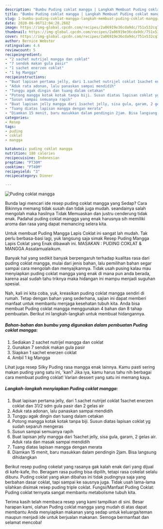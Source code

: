 ```yaml
---
description: "Bumbu Puding coklat mangga | Langkah Membuat Puding coklat mangga Yang Bikin Ngiler"
title: "Bumbu Puding coklat mangga | Langkah Membuat Puding coklat mangga Yang Bikin Ngiler"
slug: 1-bumbu-puding-coklat-mangga-langkah-membuat-puding-coklat-mangga-yang-bikin-ngiler
date: 2020-06-06T12:04:28.268Z
image: https://img-global.cpcdn.com/recipes/2a06919e36cda9dc/751x532cq70/puding-coklat-mangga-foto-resep-utama.jpg
thumbnail: https://img-global.cpcdn.com/recipes/2a06919e36cda9dc/751x532cq70/puding-coklat-mangga-foto-resep-utama.jpg
cover: https://img-global.cpcdn.com/recipes/2a06919e36cda9dc/751x532cq70/puding-coklat-mangga-foto-resep-utama.jpg
author: Bernice Webster
ratingvalue: 4.6
reviewcount: 5
recipeingredient:
- "2 sachet nutrijel mangga dan coklat"
- "7 sendok makan gula pasir"
- "1 sachet enerzen coklat"
- "1 kg Mangga"
recipeinstructions:
- "Buat lapisan pertama jelly, dari 1.sachet nutrijel coklat 1sachet enerzen coklat dan 31/2 sdm gula pasir dan 2 gelas air"
- "Aduk rata adonan, lalu panaskan sampai mendidih"
- "Tunggu agak dingin dan tuang dalam cetakan"
- "Potong mangga kotak kotak tanpa biji. Susun diatas lapisan coklat yg sudah separuh mengeras"
- "Susun sampai semuanya rapih"
- "Buat lapisan jelly mangga dari 1sachet jelly, sisa gula, garam, 2 gelas air. Aduk rata dan masak sampai mendidih"
- "Tuang diatas lapisan mangga dengan merata"
- "Diamkan 15 menit, baru masukkan dalam pendingin 2jam. Bisa langsung dihidangkan"
categories:
- Resep
tags:
- puding
- coklat
- mangga

katakunci: puding coklat mangga 
nutrition: 180 calories
recipecuisine: Indonesian
preptime: "PT30M"
cooktime: "PT40M"
recipeyield: "3"
recipecategory: Dinner

---
```



![Puding coklat mangga](https://img-global.cpcdn.com/recipes/2a06919e36cda9dc/751x532cq70/puding-coklat-mangga-foto-resep-utama.jpg)

Bunda lagi mencari ide resep puding coklat mangga yang Sedap? Cara Bikinnya memang tidak susah dan tidak juga mudah. seandainya salah mengolah maka hasilnya Tidak Memuaskan dan justru cenderung tidak enak. Padahal puding coklat mangga yang enak harusnya sih memiliki aroma dan rasa yang dapat memancing selera kita.

Untuk membuat Puding Mangga Lapis Coklat ini sangat lah mudah. Tak perlu berbasa-basi lagi, yuk langsung saja simak Resep Puding Mangga Lapis Coklat yang Enak dibawah ini. MASAKAN : PUDING COKLAT &amp; MANGGA Assalamualaikum.

Banyak hal yang sedikit banyak berpengaruh terhadap kualitas rasa dari puding coklat mangga, mulai dari jenis bahan, lalu pemilihan bahan segar sampai cara mengolah dan menyajikannya. Tidak usah pusing kalau mau menyiapkan puding coklat mangga yang enak di mana pun anda berada, karena asal sudah tahu triknya maka hidangan ini mampu menjadi suguhan spesial.


Nah, kali ini kita coba, yuk, kreasikan puding coklat mangga sendiri di rumah. Tetap dengan bahan yang sederhana, sajian ini dapat memberi manfaat untuk membantu menjaga kesehatan tubuh kita. Anda bisa membuat Puding coklat mangga menggunakan 4 bahan dan 8 tahap pembuatan. Berikut ini langkah-langkah untuk membuat hidangannya.

<!--inarticleads1-->

##### Bahan-bahan dan bumbu yang digunakan dalam pembuatan Puding coklat mangga:

1. Sediakan 2 sachet nutrijel mangga dan coklat
1. Gunakan 7 sendok makan gula pasir
1. Siapkan 1 sachet enerzen coklat
1. Ambil 1 kg Mangga


Lihat juga resep Silky Puding rasa mangga enak lainnya. Kamu pasti sering makan puding yang satu ini, &#39;kan? Jika iya, kamu harus tahu nih berbagai cara membuat puding coklat! Varian dessert yang satu ini memang kaya. 

<!--inarticleads2-->

##### Langkah-langkah menyiapkan Puding coklat mangga:

1. Buat lapisan pertama jelly, dari 1.sachet nutrijel coklat 1sachet enerzen coklat dan 31/2 sdm gula pasir dan 2 gelas air
1. Aduk rata adonan, lalu panaskan sampai mendidih
1. Tunggu agak dingin dan tuang dalam cetakan
1. Potong mangga kotak kotak tanpa biji. Susun diatas lapisan coklat yg sudah separuh mengeras
1. Susun sampai semuanya rapih
1. Buat lapisan jelly mangga dari 1sachet jelly, sisa gula, garam, 2 gelas air. Aduk rata dan masak sampai mendidih
1. Tuang diatas lapisan mangga dengan merata
1. Diamkan 15 menit, baru masukkan dalam pendingin 2jam. Bisa langsung dihidangkan


Berikut resep puding cokelat yang rasanya gak kalah enak dari yang dijual di kafe-kafe, lho. Beragam rasa puding bisa dipilih, tetapi rasa cokelat selalu diburu. Puding coklat yang akan dibahas ini tidak pudingnya saja yang berbahan dasar coklat, tapi sampai ke sausnya juga. Tidak usah lama-lama silahkan disimak resep puding triple coklat. Fungsi/Manfaat Puding Coklat: Puding coklat ternyata sangat membantu metabolisme tubuh kita. 

Terima kasih telah membaca resep yang kami tampilkan di sini. Besar harapan kami, olahan Puding coklat mangga yang mudah di atas dapat membantu Anda menyiapkan makanan yang sedap untuk keluarga/teman maupun menjadi ide untuk berjualan makanan. Semoga bermanfaat dan selamat mencoba!

